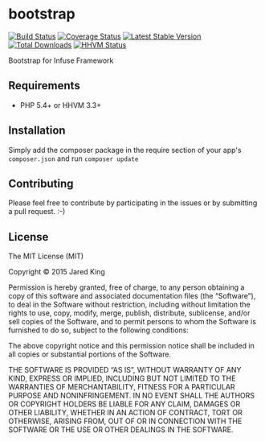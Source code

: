 bootstrap
===================

[![Build Status](https://travis-ci.org/infusephp/bootstrap.png?branch=master)](https://travis-ci.org/infusephp/bootstrap)
[![Coverage Status](https://coveralls.io/repos/infusephp/bootstrap/badge.png)](https://coveralls.io/r/infusephp/bootstrap)
[![Latest Stable Version](https://poser.pugx.org/infuse/bootstrap/v/stable.png)](https://packagist.org/packages/infuse/bootstrap)
[![Total Downloads](https://poser.pugx.org/infuse/bootstrap/downloads.png)](https://packagist.org/packages/infuse/bootstrap)
[![HHVM Status](http://hhvm.h4cc.de/badge/infuse/bootstrap.svg)](http://hhvm.h4cc.de/package/infuse/bootstrap)

Bootstrap for Infuse Framework

## Requirements

- PHP 5.4+ or HHVM 3.3+

## Installation

Simply add the composer package in the require section of your app's `composer.json` and run `composer update`

## Contributing

Please feel free to contribute by participating in the issues or by submitting a pull request. :-)

## License

The MIT License (MIT)

Copyright © 2015 Jared King

Permission is hereby granted, free of charge, to any person obtaining a copy of this software and associated documentation files (the “Software”), to deal in the Software without restriction, including without limitation the rights to use, copy, modify, merge, publish, distribute, sublicense, and/or sell copies of the Software, and to permit persons to whom the Software is furnished to do so, subject to the following conditions:

The above copyright notice and this permission notice shall be included in all copies or substantial portions of the Software.

THE SOFTWARE IS PROVIDED “AS IS”, WITHOUT WARRANTY OF ANY KIND, EXPRESS OR IMPLIED, INCLUDING BUT NOT LIMITED TO THE WARRANTIES OF MERCHANTABILITY, FITNESS FOR A PARTICULAR PURPOSE AND NONINFRINGEMENT. IN NO EVENT SHALL THE AUTHORS OR COPYRIGHT HOLDERS BE LIABLE FOR ANY CLAIM, DAMAGES OR OTHER LIABILITY, WHETHER IN AN ACTION OF CONTRACT, TORT OR OTHERWISE, ARISING FROM, OUT OF OR IN CONNECTION WITH THE SOFTWARE OR THE USE OR OTHER DEALINGS IN THE SOFTWARE.